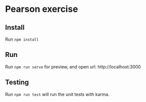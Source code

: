# Pearson exercise

## Install

Run `npm install`

## Run

Run `npm run serve` for preview, and open url: http://localhost:3000

## Testing

Run `npm run test` will run the unit tests with karma.
